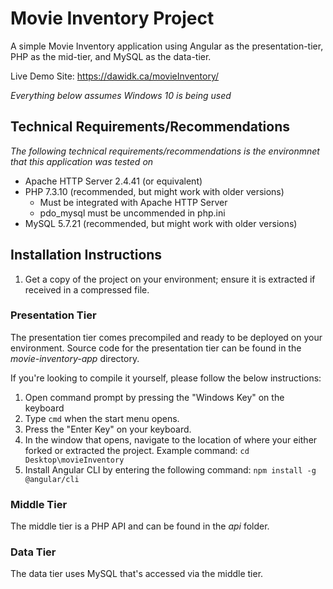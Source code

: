# Movie Inventory Project
A simple Movie Inventory application using Angular as the presentation-tier, PHP as the mid-tier, and MySQL as the data-tier.

Live Demo Site: https://dawidk.ca/movieInventory/

*Everything below assumes Windows 10 is being used*

## Technical Requirements/Recommendations
*The following technical requirements/recommendations is the environmnet that this application was tested on*

- Apache HTTP Server 2.4.41 (or equivalent)
- PHP 7.3.10 (recommended, but might work with older versions)
	- Must be integrated with Apache HTTP Server
	- pdo_mysql must be uncommended in php.ini
- MySQL 5.7.21 (recommended, but might work with older versions)

## Installation Instructions
1. Get a copy of the project on your environment; ensure it is extracted if received in a compressed file.
	 
### Presentation Tier
The presentation tier comes precompiled and ready to be deployed on your environment.  Source code for the presentation tier can be found in the *movie-inventory-app* directory.

If you're looking to compile it yourself, please follow the below instructions:

1. Open command prompt by pressing the "Windows Key" on the keyboard
2. Type ```cmd``` when the start menu opens.
3. Press the "Enter Key" on your keyboard.
4. In the window that opens, navigate to the location of where your either forked or extracted the project.  Example command: ```cd Desktop\movieInventory```
5. Install Angular CLI by entering the following command: ```npm install -g @angular/cli```

### Middle Tier
The middle tier is a PHP API and can be found in the *api* folder.

### Data Tier
The data tier uses MySQL that's accessed via the middle tier.
